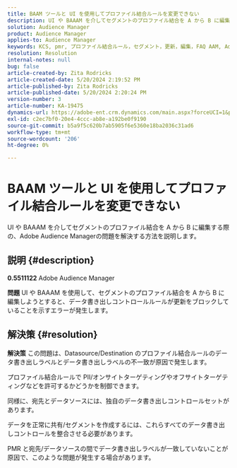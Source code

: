 ```yaml
---
title: BAAM ツールと UI を使用してプロファイル結合ルールを変更できない
description: UI や BAAAM を介してセグメントのプロファイル結合を A から B に編集する際の、Adobe Audience Managerの問題を解決する方法を説明します。
solution: Audience Manager
product: Audience Manager
applies-to: Audience Manager
keywords: KCS, pmr, プロファイル結合ルール，セグメント，更新，編集，FAQ AAM, Adobe Audience Manager，変更できません，BAAAM ツール
resolution: Resolution
internal-notes: null
bug: false
article-created-by: Zita Rodricks
article-created-date: 5/20/2024 2:19:52 PM
article-published-by: Zita Rodricks
article-published-date: 5/20/2024 2:20:24 PM
version-number: 3
article-number: KA-19475
dynamics-url: https://adobe-ent.crm.dynamics.com/main.aspx?forceUCI=1&pagetype=entityrecord&etn=knowledgearticle&id=7f22d003-b416-ef11-9f8a-6045bd026dc7
exl-id: c2ec7bf0-20e4-4ccc-ab8e-a192be0f9190
source-git-commit: b5a9f5c620b7ab5905f6e5360e18ba2036c31ad6
workflow-type: tm+mt
source-wordcount: '206'
ht-degree: 0%

---
```


# BAAM ツールと UI を使用してプロファイル結合ルールを変更できない


UI や BAAAM を介してセグメントのプロファイル結合を A から B に編集する際の、Adobe Audience Managerの問題を解決する方法を説明します。

## 説明 {#description}


<b>0.5511122</b>
Adobe Audience Manager

<b>問題</b>
UI や BAAAM を使用して、セグメントのプロファイル結合を A から B に編集しようとすると、データ書き出しコントロールルールが更新をブロックしていることを示すエラーが発生します。


## 解決策 {#resolution}


<b>解決策</b>
この問題は、Datasource/Destination のプロファイル結合ルールのデータ書き出しラベルとデータ書き出しラベルの不一致が原因で発生します。

プロファイル結合ルールで PII/オンサイトターゲティングやオフサイトターゲティングなどを許可するかどうかを制御できます。

同様に、宛先とデータソースには、独自のデータ書き出しコントロールセットがあります。

データを正常に共有/セグメントを作成するには、これらすべてのデータ書き出しコントロールを整合させる必要があります。

PMR と宛先/データソースの間でデータ書き出しラベルが一致していないことが原因で、このような問題が発生する場合があります。
